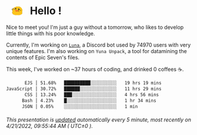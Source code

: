 <h1>   <img src="./spoink.gif" style="vertical-align:middle;" width="30px">   Hello ! </h1>

Nice to meet you! I'm just a guy without a tomorrow, who likes to develop little things with his poor knowledge.

Currently, I'm working on <a href='https://github.com/Asgarrrr/Luna'>`Luna`</a>, a Discord bot used by 74970 users with very unique features. I'm also working on `Yuna Unpack`, a tool for datamining the contents of Epic Seven's files.

This week, I've worked on ~37 hours of coding, and drinked 0 coffees ☕.

```
       EJS │ 51.68%   ██████████░░░░░░░░░░   19 hrs 19 mins
JavaScript │ 30.72%   ██████░░░░░░░░░░░░░░   11 hrs 29 mins
       CSS │ 13.24%   ███░░░░░░░░░░░░░░░░░   4 hrs 56 mins
      Bash │ 4.23%    █░░░░░░░░░░░░░░░░░░░   1 hr 34 mins
      JSON │ 0.05%    ░░░░░░░░░░░░░░░░░░░░   1 min
```

###### This presentation is [updated](https://github.com/Asgarrrr) automatically every 5 minute, most recently on 4/21/2022, 09:55:44 AM ( UTC±0 ).